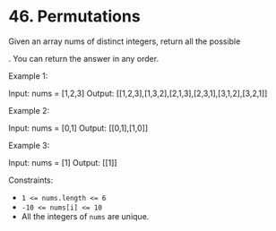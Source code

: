 # 46. Permutations

Given an array nums of distinct integers, return all the possible

. You can return the answer in any order.

Example 1:

Input: nums = [1,2,3]
Output: [[1,2,3],[1,3,2],[2,1,3],[2,3,1],[3,1,2],[3,2,1]]

Example 2:

Input: nums = [0,1]
Output: [[0,1],[1,0]]

Example 3:

Input: nums = [1]
Output: [[1]]

Constraints:

- `1 <= nums.length <= 6`
- `-10 <= nums[i] <= 10`
- All the integers of `nums` are unique.




